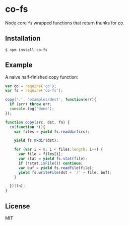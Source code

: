 
# co-fs

  Node core `fs` wrapped functions that return thunks for [co](https://github.com/visionmedia/co).

## Installation

```
$ npm install co-fs
```

## Example

  A naive half-finished copy function:

```js
var co = require('co');
var fs = require('co-fs');

copy('.', 'examples/dest', function(err){
  if (err) throw err;
  console.log('done');
});

function copy(src, dst, fn) {
  co(function *(){
    var files = yield fs.readdir(src);

    yield fs.mkdir(dst);

    for (var i = 0; i < files.length; i++) {
      var file = files[i];
      var stat = yield fs.stat(file);
      if (!stat.isFile()) continue;
      var buf = yield fs.readFile(file);
      yield fs.writeFile(dst + '/' + file, buf);
    }

  })(fn);
}

```

## License

  MIT

